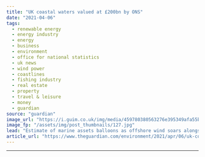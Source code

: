 ```yaml
---
title: "UK coastal waters valued at £200bn by ONS"
date: "2021-04-06"
tags: 
  - renewable energy
  - energy industry
  - energy
  - business
  - environment
  - office for national statistics
  - uk news
  - wind power
  - coastlines
  - fishing industry
  - real estate
  - property
  - travel & leisure
  - money
  - guardian
source: "guardian"
image_url: "https://i.guim.co.uk/img/media/459780380563276e395349afa55b55f549ec7ba8/0_274_5018_3012/master/5018.jpg?width=460&quality=85&auto=format&fit=max&s=c0844ed6d086ba73679be76cb9522662"
image_fp: "/assets/img/post_thumbnails/127.jpg"
lead: "Estimate of marine assets balloons as offshore wind soars alongside seaside’s importance for recreation, carbon capture and wildlifeThe economic value of the UK’s coastal waters has been put at more than £200bn amid growing recognition of the sea’s i..."
article_url: "https://www.theguardian.com/environment/2021/apr/06/uk-coastal-waters-valued-at-200bn-by-ons"
---
```


---
